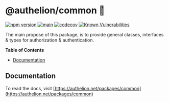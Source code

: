 # @authelion/common 🎉

[![npm version](https://badge.fury.io/js/@authelion%2Fcommon.svg)](https://badge.fury.io/js/@authelion%2Fcommon)
[![main](https://github.com/Tada5hi/authelion/actions/workflows/main.yml/badge.svg)](https://github.com/Tada5hi/authelion/actions/workflows/main.yml)
[![codecov](https://codecov.io/gh/Tada5hi/authelion/branch/master/graph/badge.svg?token=FHE347R1NW)](https://codecov.io/gh/Tada5hi/authelion)
[![Known Vulnerabilities](https://snyk.io/test/github/Tada5hi/authelion/badge.svg)](https://snyk.io/test/github/Tada5hi/authelion)

The main propose of this package, is to provide general classes, interfaces & types for authorization & authentication.

**Table of Contents**

- [Documentation](#documentation)

## Documentation

To read the docs, visit [https://authelion.net/packages/common](https://authelion.net/packages/common)
